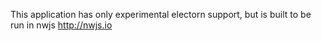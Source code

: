 This application has only experimental electorn support, but is built to be run in nwjs http://nwjs.io
